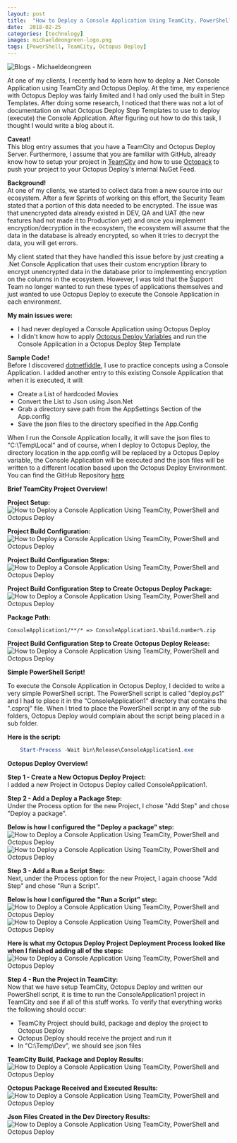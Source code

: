 ```yaml
---
layout: post
title:  "How to Deploy a Console Application Using TeamCity, PowerShell and Octopus Deploy"
date:  2018-02-25
categories: [technology]
images: michaeldeongreen-logo.png
tags: [PowerShell, TeamCity, Octopus Deploy]
---
```


![Blogs - Michaeldeongreen](https://raw.githubusercontent.com/michaeldeongreen/michaeldeongreen.github.io/master/static/img/_posts/michaeldeongreen-logo.png)

At one of my clients, I recently had to learn how to deploy a .Net Console Application using TeamCity and Octopus Deploy. At the time, my experience with Octopus Deploy was fairly limited and I had only used the built in Step Templates. After doing some research, I noticed that there was not a lot of documentation on what Octopus Deploy Step Templates to use to deploy (execute) the Console Application. After figuring out how to do this task, I thought I would write a blog about it.  
  
**Caveat!**  
This blog entry assumes that you have a TeamCity and Octopus Deploy Server. Furthermore, I assume that you are familiar with GitHub, already know how to setup your project in [TeamCity](https://www.jetbrains.com/teamcity/) and how to use [Octopack](https://octopus.com/docs/api-and-integration/teamcity) to push your project to your Octopus Deploy's internal NuGet Feed.  
  
**Background!**  
At one of my clients, we started to collect data from a new source into our ecosystem. After a few Sprints of working on this effort, the Security Team stated that a portion of this data needed to be encrypted. The issue was that unencrypted data already existed in DEV, QA and UAT (the new features had not made it to Production yet) and once you implement encryption/decryption in the ecosystem, the ecosystem will assume that the data in the database is already encrypted, so when it tries to decrypt the data, you will get errors.  
  
My client stated that they have handled this issue before by just creating a .Net Console Application that uses their custom encryption library to encrypt unencrypted data in the database prior to implementing encryption on the columns in the ecosystem. However, I was told that the Support Team no longer wanted to run these types of applications themselves and just wanted to use Octopus Deploy to execute the Console Application in each environment.  
  
**My main issues were:**

* I had never deployed a Console Application using Octopus Deploy
* I didn't know how to apply [Octopus Deploy Variables](https://octopus.com/docs/deployment-process/variables) and run the Console Application in a Octopus Deploy Step Template

**Sample Code!**  
Before I discovered [dotnetfiddle](https://dotnetfiddle.net/), I use to practice concepts using a Console Application. I added another entry to this existing Console Application that when it is executed, it will:  

* Create a List of hardcoded Movies
* Convert the List to Json using Json.Net
* Grab a directory save path from the AppSettings Section of the App.config
* Save the json files to the directory specified in the App.Config

When I run the Console Application locally, it will save the json files to "C:\\Temp\\Local" and of course, when I deploy to Octopus Deploy, the directory location in the app.config will be replaced by a Octopus Deploy variable, the Console Application will be executed and the json files will be written to a different location based upon the Octopus Deploy Environment. You can find the GitHub Repository [here](https://github.com/michaeldeongreen/ConsoleApplication1)  
  
**Brief TeamCity Project Overview!**  
  
**Project Setup:**  
![How to Deploy a Console Application Using TeamCity, PowerShell and Octopus Deploy](https://raw.githubusercontent.com/michaeldeongreen/michaeldeongreen.github.io/master/static/img/_posts/how-to-deploy-a-console-application-using-teamcity-powershell-and-octopus-deploy-001.png)  
  
**Project Build Configuration:**  
![How to Deploy a Console Application Using TeamCity, PowerShell and Octopus Deploy](https://raw.githubusercontent.com/michaeldeongreen/michaeldeongreen.github.io/master/static/img/_posts/how-to-deploy-a-console-application-using-teamcity-powershell-and-octopus-deploy-002.png)  
  
**Project Build Configuration Steps:**  
![How to Deploy a Console Application Using TeamCity, PowerShell and Octopus Deploy](https://raw.githubusercontent.com/michaeldeongreen/michaeldeongreen.github.io/master/static/img/_posts/how-to-deploy-a-console-application-using-teamcity-powershell-and-octopus-deploy-003.png)  
  
**Project Build Configuration Step to Create Octopus Deploy Package:**  
![How to Deploy a Console Application Using TeamCity, PowerShell and Octopus Deploy](https://raw.githubusercontent.com/michaeldeongreen/michaeldeongreen.github.io/master/static/img/_posts/how-to-deploy-a-console-application-using-teamcity-powershell-and-octopus-deploy-004.png)  
  
**Package Path:**  

    ConsoleApplication1/**/* => ConsoleApplication1.%build.number%.zip

**Project Build Configuration Step to Create Octopus Deploy Release:**  
![How to Deploy a Console Application Using TeamCity, PowerShell and Octopus Deploy](https://raw.githubusercontent.com/michaeldeongreen/michaeldeongreen.github.io/master/static/img/_posts/how-to-deploy-a-console-application-using-teamcity-powershell-and-octopus-deploy-005.png)  
  
**Simple PowerShell Script!**  
  
To execute the Console Application in Octopus Deploy, I decided to write a very simple PowerShell script. The PowerShell script is called "deploy.ps1" and I had to place it in the "ConsoleApplication1" directory that contains the ".csproj" file. When I tried to place the PowerShell script in any of the sub folders, Octopus Deploy would complain about the script being placed in a sub folder.  
  
**Here is the script:**  

```powershell
    Start-Process -Wait bin\Release\ConsoleApplication1.exe
```

**Octopus Deploy Overview!**  
  
**Step 1 - Create a New Octopus Deploy Project:**  
I added a new Project in Octopus Deploy called ConsoleApplication1.  
  
**Step 2 - Add a Deploy a Package Step:**  
Under the Process option for the new Project, I chose "Add Step" and chose "Deploy a package".  
  
**Below is how I configured the "Deploy a package" step:**  
![How to Deploy a Console Application Using TeamCity, PowerShell and Octopus Deploy](https://raw.githubusercontent.com/michaeldeongreen/michaeldeongreen.github.io/master/static/img/_posts/how-to-deploy-a-console-application-using-teamcity-powershell-and-octopus-deploy-006.png)  
![How to Deploy a Console Application Using TeamCity, PowerShell and Octopus Deploy](https://raw.githubusercontent.com/michaeldeongreen/michaeldeongreen.github.io/master/static/img/_posts/how-to-deploy-a-console-application-using-teamcity-powershell-and-octopus-deploy-007.png)  
  
**Step 3 - Add a Run a Script Step:**  
Next, under the Process option for the new Project, I again choose "Add Step" and chose "Run a Script".  
  
**Below is how I configured the "Run a Script" step:**  
![How to Deploy a Console Application Using TeamCity, PowerShell and Octopus Deploy](https://raw.githubusercontent.com/michaeldeongreen/michaeldeongreen.github.io/master/static/img/_posts/how-to-deploy-a-console-application-using-teamcity-powershell-and-octopus-deploy-008.png)  
![How to Deploy a Console Application Using TeamCity, PowerShell and Octopus Deploy](https://raw.githubusercontent.com/michaeldeongreen/michaeldeongreen.github.io/master/static/img/_posts/how-to-deploy-a-console-application-using-teamcity-powershell-and-octopus-deploy-009.png)  
  
**Here is what my Octopus Deploy Project Deployment Process looked like when I finished adding all of the steps:**  
![How to Deploy a Console Application Using TeamCity, PowerShell and Octopus Deploy](https://raw.githubusercontent.com/michaeldeongreen/michaeldeongreen.github.io/master/static/img/_posts/how-to-deploy-a-console-application-using-teamcity-powershell-and-octopus-deploy-010.png)  
  
**Step 4 - Run the Project in TeamCity:**  
Now that we have setup TeamCity, Octopus Deploy and written our PowerShell script, it is time to run the ConsoleApplication1 project in TeamCity and see if all of this stuff works. To verify that everything works the following should occur:  

* TeamCity Project should build, package and deploy the project to Octopus Deploy
* Octopus Deploy should receive the project and run it
* In "C:\\Temp\\Dev", we should see json files

**TeamCity Build, Package and Deploy Results:**  
![How to Deploy a Console Application Using TeamCity, PowerShell and Octopus Deploy](https://raw.githubusercontent.com/michaeldeongreen/michaeldeongreen.github.io/master/static/img/_posts/how-to-deploy-a-console-application-using-teamcity-powershell-and-octopus-deploy-012.png)  
  
**Octopus Package Received and Executed Results:**  
![How to Deploy a Console Application Using TeamCity, PowerShell and Octopus Deploy](https://raw.githubusercontent.com/michaeldeongreen/michaeldeongreen.github.io/master/static/img/_posts/how-to-deploy-a-console-application-using-teamcity-powershell-and-octopus-deploy-013.png)  
  
**Json Files Created in the Dev Directory Results:**  
![How to Deploy a Console Application Using TeamCity, PowerShell and Octopus Deploy](https://raw.githubusercontent.com/michaeldeongreen/michaeldeongreen.github.io/master/static/img/_posts/how-to-deploy-a-console-application-using-teamcity-powershell-and-octopus-deploy-014.png)
